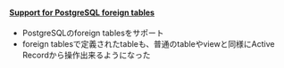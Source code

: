 #### [Support for PostgreSQL foreign tables](https://github.com/rails/rails/pull/31549)

* PostgreSQLのforeign tablesをサポート
* foreign tablesで定義されたtableも、普通のtableやviewと同様にActive Recordから操作出来るようになった
